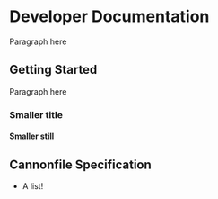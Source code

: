 # Developer Documentation

Paragraph here

## Getting Started

Paragraph here

### Smaller title

#### Smaller still

## Cannonfile Specification

* A list!